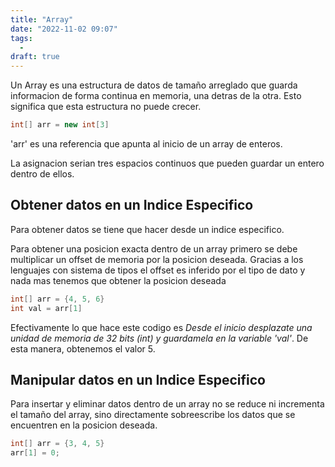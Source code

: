 ```yaml
---
title: "Array"
date: "2022-11-02 09:07"
tags: 
  - 
draft: true
---
```

Un Array es una estructura de datos de tamaño arreglado que guarda informacion de forma continua en memoria, una detras de la otra. Esto significa que esta estructura no puede crecer.

```Java
int[] arr = new int[3]
```
'arr' es una referencia que apunta al inicio de un array de enteros.

La asignacion serian tres espacios continuos que pueden guardar un entero dentro de ellos.


## Obtener datos en un Indice Especifico
Para obtener datos se tiene que hacer desde un indice especifico. 

Para obtener una posicion exacta dentro de un array primero se debe multiplicar un offset de memoria por la posicion deseada. Gracias a los lenguajes con sistema de tipos el offset es inferido por el tipo de dato y nada mas tenemos que obtener la posicion deseada

```Java
int[] arr = {4, 5, 6}
int val = arr[1]
```

Efectivamente lo que hace este codigo es *Desde el inicio desplazate una unidad de memoria de 32 bits (int) y guardamela en la variable 'val'*. De esta manera, obtenemos el valor 5.

## Manipular datos en un Indice Especifico
Para insertar y eliminar datos dentro de un array no se reduce ni incrementa el tamaño del array, sino directamente sobreescribe los datos que se encuentren en la posicion deseada.

```Java
int[] arr = {3, 4, 5}
arr[1] = 0;
```


